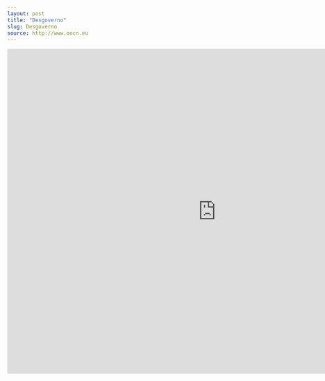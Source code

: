 ```yaml
---
layout: post
title: "Desgoverno"
slug: Desgoverno
source: http://www.oocn.eu
---
```


<iframe src="https://docs.google.com/presentation/d/1MDKlogH9hzN5pTswE14TlHjBrMZ310xO-IayZZQa8xI/embed?start=false&loop=false&delayms=3000" frameborder="0" width="960" height="749" allowfullscreen="true" mozallowfullscreen="true" webkitallowfullscreen="true"></iframe>

